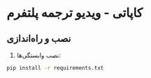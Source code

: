 # کاپاتی - ویدیو ترجمه پلتفرم

## نصب و راه‌اندازی

1. نصب وابستگی‌ها:
```bash
pip install -r requirements.txt